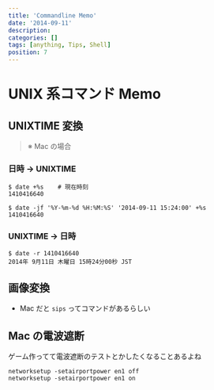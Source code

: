 ```yaml
---
title: 'Commandline Memo'
date: '2014-09-11'
description:
categories: []
tags: [anything, Tips, Shell]
position: 7
---
```


# UNIX 系コマンド Memo

## UNIXTIME 変換

> ※ Mac の場合

### 日時 → UNIXTIME

    $ date +%s    # 現在時刻 
    1410416640

    $ date -jf '%Y-%m-%d %H:%M:%S' '2014-09-11 15:24:00' +%s
    1410416640

### UNIXTIME → 日時

    $ date -r 1410416640
    2014年 9月11日 木曜日 15時24分00秒 JST

## 画像変換

- Mac だと `sips` ってコマンドがあるらしい

## Mac の電波遮断

ゲーム作ってて電波遮断のテストとかしたくなることあるよね

    networksetup -setairportpower en1 off
    networksetup -setairportpower en1 on


<br/><br/><br/>

